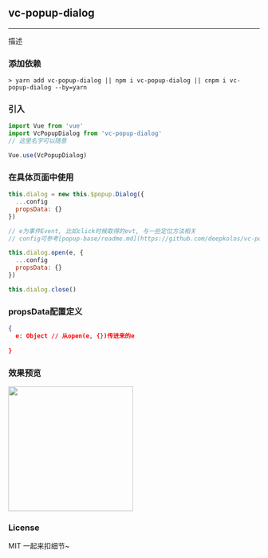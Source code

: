 
## vc-popup-dialog

-----

描述

### 添加依赖

```shell
> yarn add vc-popup-dialog || npm i vc-popup-dialog || cnpm i vc-popup-dialog --by=yarn
```

### 引入

```javascript
import Vue from 'vue'
import VcPopupDialog from 'vc-popup-dialog'
// 这里名字可以随意

Vue.use(VcPopupDialog)
```

### 在具体页面中使用

```javascript
this.dialog = new this.$popup.Dialog({
  ...config
  propsData: {}
})

// e为事件Event, 比如click时候取得的evt, 与一些定位方法相关
// config可参考[popup-base/readme.md](https://github.com/deepkolos/vc-popup/blob/master/packages/popup-base/readme.md)

this.dialog.open(e, {
  ...config
  propsData: {}
})

this.dialog.close()
```

### propsData配置定义

```json
{
  e: Object // 从open(e, {})传进来的e
  
}
```

### 效果预览

<div>
  <img src="https://raw.githubusercontent.com/deepkolos/vc-popup/master/static/vc-popup-dialog.gif" width = "250" alt="" style="display:inline-block;"/>
</div>

### License

MIT 一起来扣细节~
